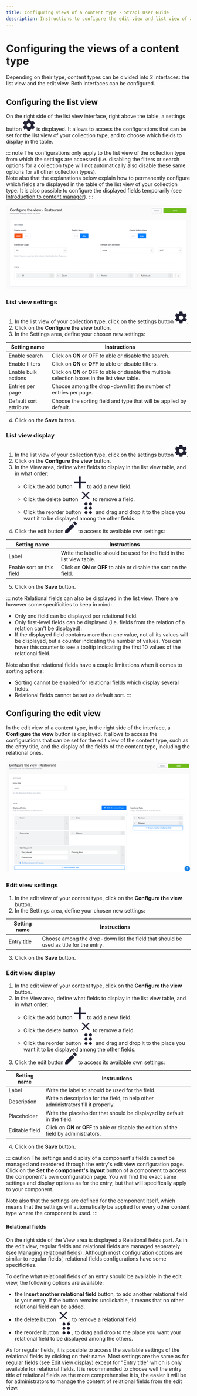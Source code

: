 ```yaml
---
title: Configuring views of a content type - Strapi User Guide
description: Instructions to configure the edit view and list view of a content type in a Strapi application.
---
```


# Configuring the views of a content type

Depending on their type, content types can be divided into 2 interfaces: the list view and the edit view. Both interfaces can be configured.

## Configuring the list view

On the right side of the list view interface, right above the table, a settings button ![Cog icon](../assets/icons/cog.svg) is displayed. It allows to access the configurations that can be set for the list view of your collection type, and to choose which fields to display in the table.

::: note
The configurations only apply to the list view of the collection type from which the settings are accessed (i.e. disabling the filters or search options for a collection type will not automatically also disable these same options for all other collection types).
<br>
Note also that the explanations below explain how to permanently configure which fields are displayed in the table of the list view of your collection type. It is also possible to configure the displayed fields temporarily (see [Introduction to content manager](../content-manager/introduction-to-content-manager.md)).
:::

![Settings of a list view in the Content Manager](../assets/content-manager/content-manager_settings-list-view.png)

### List view settings

1. In the list view of your collection type, click on the settings button ![Cog icon](../assets/icons/cog.svg).
2. Click on the **Configure the view** button.
3. In the Settings area, define your chosen new settings:

| Setting name           | Instructions                                                                                       |
| ---------------------- | -------------------------------------------------------------------------------------------------- |
| Enable search          | Click on **ON** or **OFF** to able or disable the search.                                          |
| Enable filters         | Click on **ON** or **OFF** to able or disable filters.                                             |
| Enable bulk actions    | Click on **ON** or **OFF** to able or disable the multiple selection boxes in the list view table. |
| Entries per page       | Choose among the drop-down list the number of entries per page.                                    |
| Default sort attribute | Choose the sorting field and type that will be applied by default.                                 |

4. Click on the **Save** button.

### List view display

1. In the list view of your collection type, click on the settings button ![Cog icon](../assets/icons/cog.svg).
2. Click on the **Configure the view** button.
3. In the View area, define what fields to display in the list view table, and in what order:
   - Click the add button ![Add icon](../assets/icons/add_icon.svg) to add a new field.
   - Click the delete button ![Clear icon](../assets/icons/clear.svg) to remove a field.
   - Click the reorder button ![Drag icon](../assets/icons/drag.svg) and drag and drop it to the place you want it to be displayed among the other fields.
4. Click the edit button ![Edit icon](../assets/icons/edit.svg) to access its available own settings:

| Setting name              | Instructions                                                              |
| ------------------------- | ------------------------------------------------------------------------- |
| Label                     | Write the label to should be used for the field in the list view table.   |
| Enable sort on this field | Click on **ON** or **OFF** to able or disable the sort on the field.      |

5. Click on the **Save** button.

::: note
Relational fields can also be displayed in the list view. There are however some specificities to keep in mind:

- Only one field can be displayed per relational field.
- Only first-level fields can be displayed (i.e. fields from the relation of a relation can't be displayed).
- If the displayed field contains more than one value, not all its values will be displayed, but a counter indicating the number of values. You can hover this counter to see a tooltip indicating the first 10 values of the relational field.

Note also that relational fields have a couple limitations when it comes to sorting options:

- Sorting cannot be enabled for relational fields which display several fields.
- Relational fields cannot be set as default sort.
:::

## Configuring the edit view

In the edit view of a content type, in the right side of the interface, a **Configure the view** button is displayed. It allows to access the configurations that can be set for the edit view of the content type, such as the entry title, and the display of the fields of the content type, including the relational ones.

![Configuring the edit view of the Content Manager](../assets/content-manager/edit-view-config.png)

### Edit view settings

1. In the edit view of your content type, click on the **Configure the view** button.
2. In the Settings area, define your chosen new settings:

| Setting name    | Instructions                                                                          |
| --------------- | ------------------------------------------------------------------------------------- |
| Entry title     | Choose among the drop-down list the field that should be used as title for the entry. |

3. Click on the **Save** button.

### Edit view display

1. In the edit view of your content type, click on the **Configure the view** button.
2. In the View area, define what fields to display in the list view table, and in what order:
   - Click the add button ![Add icon](../assets/icons/add_icon.svg) to add a new field.
   - Click the delete button ![Clear icon](../assets/icons/clear.svg) to remove a field.
   - Click the reorder button ![Drag icon](../assets/icons/drag.svg) and drag and drop it to the place you want it to be displayed among the other fields.
3. Click the edit button ![Edit icon](../assets/icons/edit.svg) to access its available own settings:

| Setting name    | Instructions                                                                              |
| --------------- | ----------------------------------------------------------------------------------------- |
| Label           | Write the label to should be used for the field.                                          |
| Description     | Write a description for the field, to help other administrators fill it properly.         |
| Placeholder     | Write the placeholder that should be displayed by default in the field.                   |
| Editable field  | Click on **ON** or **OFF** to able or disable the edition of the field by administrators. |

4. Click on the **Save** button.

::: caution
The settings and display of a component's fields cannot be managed and reordered through the entry's edit view configuration page. Click on the **Set the component's layout** button of a component to access the component's own configuration page. You will find the exact same settings and display options as for the entry, but that will specifically apply to your component.

Note also that the settings are defined for the component itself, which means that the settings will automatically be applied for every other content type where the component is used.
:::

#### Relational fields

On the right side of the View area is displayed a Relational fields part. As in the edit view, regular fields and relational fields are managed separately (see [Managing relational fields](managing-relational-fields.md)). Although most configuration options are similar to regular fields', relational fields configurations have some specificities.

To define what relational fields of an entry should be available in the edit view, the following options are available:

- the **Insert another relational field** button, to add another relational field to your entry. If the button remains unclickable, it means that no other relational field can be added.
- the delete button ![Clear icon](../assets/icons/clear.svg), to remove a relational field.
- the reorder button ![Drag icon](../assets/icons/drag.svg), to drag and drop to the place you want your relational field to be displayed among the others.

As for regular fields, it is possible to access the available settings of the relational fields by clicking on their name. Most settings are the same as for regular fields (see [Edit view display](./configuring-view-of-content-type.md#edit-view-display)) except for "Entry title" which is only available for relational fields. It is recommended to choose well the entry title of relational fields as the more comprehensive it is, the easier it will be for administrators to manage the content of relational fields from the edit view.
